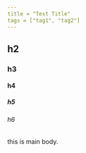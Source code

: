 ```yaml
---
title = "Test Title"
tags = ["tag1", "tag2"]
---
```

## h2
### h3
#### h4
##### h5
###### h6

this is main body.
